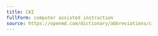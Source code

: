 ```yaml
---
title: CAI
fullForm: computer assisted instruction
source: https://openmd.com/dictionary/abbreviations/c
---
```

